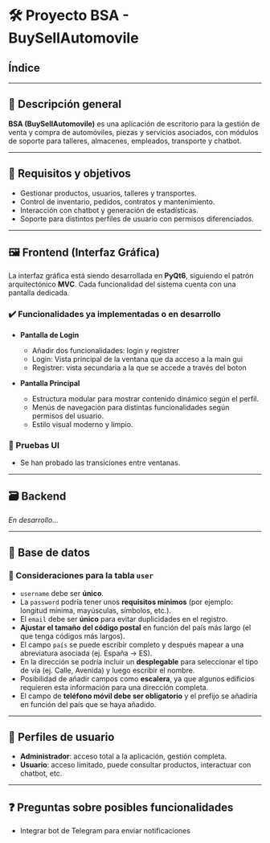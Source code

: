 # 🛠️ Proyecto BSA - BuySellAutomovile

## Índice

---

## 📌 Descripción general

**BSA (BuySellAutomovile)** es una aplicación de escritorio para la gestión de venta y compra de automóviles, piezas y servicios asociados, con módulos de soporte para talleres, almacenes, empleados, transporte y chatbot.

---

## 🧠 Requisitos y objetivos

- Gestionar productos, usuarios, talleres y transportes.
- Control de inventario, pedidos, contratos y mantenimiento.
- Interacción con chatbot y generación de estadísticas.
- Soporte para distintos perfiles de usuario con permisos diferenciados.

---

## 🖼️ Frontend (Interfaz Gráfica)

La interfaz gráfica está siendo desarrollada en **PyQt6**, siguiendo el patrón arquitectónico **MVC**. Cada funcionalidad del sistema cuenta con una pantalla dedicada.

### ✔️ Funcionalidades ya implementadas o en desarrollo

- **Pantalla de Login**  
  - Añadir dos funcionalidades: login y registrer
  - Login: Vista principal de la ventana que da acceso a la main gui
  - Registrer: vista secundaria a la que se accede a través del boton

- **Pantalla Principal**  
  - Estructura modular para mostrar contenido dinámico según el perfil.
  - Menús de navegación para distintas funcionalidades según permisos del usuario.
  - Estilo visual moderno y limpio.

### 🧪 Pruebas UI

- Se han probado las transiciones entre ventanas.

---

## 🗃️ Backend

*En desarrollo...*

---

## 📂 Base de datos

### 🧾 Consideraciones para la tabla `user`

- `username` debe ser **único**.
- La `password` podría tener unos **requisitos mínimos** (por ejemplo: longitud mínima, mayúsculas, símbolos, etc.).
- El `email` debe ser **único** para evitar duplicidades en el registro.
- **Ajustar el tamaño del código postal** en función del país más largo (el que tenga códigos más largos).
- El campo `país` se puede escribir completo y después mapear a una abreviatura asociada (ej. España → ES).
- En la dirección se podría incluir un **desplegable** para seleccionar el tipo de vía (ej. Calle, Avenida) y luego escribir el nombre.
- Posibilidad de añadir campos como **escalera**, ya que algunos edificios requieren esta información para una dirección completa.
- El campo de **teléfono móvil debe ser obligatorio** y el prefijo se añadiría en función del país que se haya añadido.

---

## 👥 Perfiles de usuario

- **Administrador**: acceso total a la aplicación, gestión completa.
- **Usuario**: acceso limitado, puede consultar productos, interactuar con chatbot, etc.

---

## ❓ Preguntas sobre posibles funcionalidades

- Integrar bot de Telegram para enviar notificaciones
